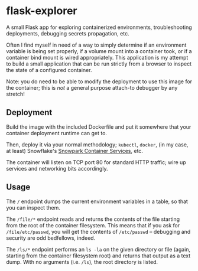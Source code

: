 flask-explorer
==============

A small Flask app for exploring containerized environments,
troubleshooting deployments, debugging secrets propagation, etc.

Often I find myself in need of a way to simply determine if an
environment variable is being set properly, if a volume mount into
a container took, or if a container bind mount is wired
appropriately.  This application is my attempt to build a small
application that can be run strictly from a browser to inspect the
state of a configured container.

Note: you do need to be able to modify the deployment to use this
image for the container; this is _not_ a general purpose attach-to
debugger by any stretch!

## Deployment

Build the image with the included Dockerfile and put it somewhere
that your container deployment runtime can get to.

Then, deploy it via your normal methodology; `kubectl`, `docker`,
(in my case, at least) Snowflake's [Snowpark Container
Services][1], etc.

[1]: https://docs.snowflake.com/en/developer-guide/snowpark-container-services/specification-reference

The container will listen on TCP port 80 for standard HTTP
traffic; wire up services and networking bits accordingly.

## Usage

The `/` endpoint dumps the current environment variables in a
table, so that you can inspect them.

The `/file/*` endpoint reads and returns the contents of the file
starting from the root of the container filesystem.  This means
that if you ask for `/file/etc/passwd`, you will get the contents
of `/etc/passwd` – debugging and security are odd bedfellows,
indeed.

The `/ls/*` endpoint performs an `ls -la` on the given directory
or file (again, starting from the container filesystem root) and
returns that output as a text dump.  With no arguments (i.e.
`/ls`), the root directory is listed.
